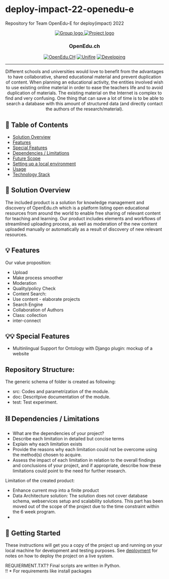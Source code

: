 # deploy-impact-22-openedu-e
Repository for Team OpenEdu-E for deploy(impact) 2022

<p align="center">
  <a href="" rel="noopener">
 <img src="https://user-images.githubusercontent.com/37207832/202691843-84df34e0-180e-40ee-b70d-5a2b37bb5ea2.png" alt="Group logo">
 <img src="https://user-images.githubusercontent.com/37207832/199510757-5fde0b18-bd73-49bc-8c32-1a8827dcdf81.png" alt="Project logo">


</a>
</p>
<h3 align="center">OpenEdu.ch</h3>

<div align="center">

  [![OpenEdu.CH](https://img.shields.io/badge/project-OpenEdu-orange.svg)](http://openedu.ch) 
  [![Unifire](https://img.shields.io/badge/team-Unifire-orange.svg)](http://openedu.ch) 
  [![Developing](https://img.shields.io/badge/status-Dev-orange.svg)](http://openedu.ch) 

</div>

---

<p align="center"> 
Different schools and universities would love to benefit from the advantages to have collaborative, shared educational material and prevent duplication of content. When planning an educational activity, the entities involved wish to use existing online material in order to ease the teachers life and to avoid duplication of materials. The existing material on the Internet is complex to find and very confusing. One thing that can save a lot of time is to be able to search a database with this amount of structured data (and directly contact the authors of the research/material).
<br> 
</p>

## 📝 Table of Contents
- [Solution Overview](#solution_overview)
- [Features](#features)
- [Special Features](#special_features)
- [Dependencies / Limitations](#limitations)
- [Future Scope](#future_scope)
- [Setting up a local environment](#getting_started)
- [Usage](#usage)
- [Technology Stack](#tech_stack) 

## 🧐 Solution Overview <a name = "solution_overview"></a>
The included product is a solution for knowledge management and discovery of OpenEdu.ch which is a platform listing open educational resources from around the world to enable free sharing of relevant content for teaching and learning. 
Our product includes elements and workflows of streamlined uploading process, as well as moderation of the new content uploaded manually or automatically as a result of discovery of new relevant resources.  


## 💡 Features <a name = "features"></a>
Our value proposition:

- Upload
- Make process smoother
- Moderation
- Quality/policy Check
- Content Search:
- Use content - elaborate projects
- Search Engine
- Collaboration of Authors
- Class: collection
- inter-connect


## 💡💡 Special Features <a name = "specialfeatures"></a>
- Multinlingual Support for Ontology with Django plugin: mockup of a website


## Repository Structure: 
The generic schema of folder is created as following:
- src: Codes and parametrization of the module.
- doc: Descritpive documentation of the module.
- test: Test experiment.  

## ⛓️ Dependencies / Limitations <a name = "limitations"></a>
- What are the dependencies of your project?
- Describe each limitation in detailed but concise terms
- Explain why each limitation exists
- Provide the reasons why each limitation could not be overcome using the method(s) chosen to acquire.
- Assess the impact of each limitation in relation to the overall findings and conclusions of your project, and if 
appropriate, describe how these limitations could point to the need for further research.

Limitation of the created product:
- Enhance current mvp into a finite product
- Data Architecture solution: The solution does not cover database schema, webservices setup and scalability solutions. This part has been moved out of the scope of the project due to the time constraint within the 6 week program. 
- 

## 🏁 Getting Started <a name = "getting_started"></a>
These instructions will get you a copy of the project up and running on your local machine for development 
and testing purposes. See [deployment](#deployment) for notes on how to deploy the project on a live system.

REQUIERMENT.TXT?
Final scripts are written in Python.  
!! * For requirements like install packages 

